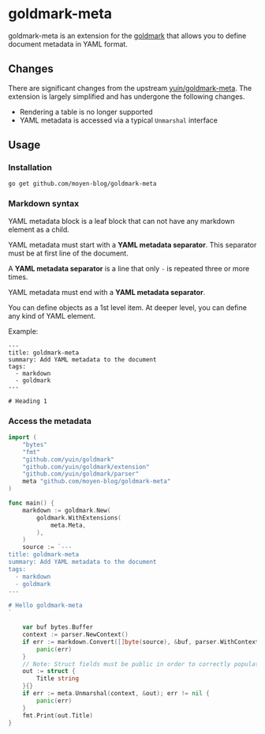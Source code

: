 # goldmark-meta

goldmark-meta is an extension for the [goldmark](http://github.com/yuin/goldmark) that allows you to define document metadata in YAML format.

## Changes

There are significant changes from the upstream [yuin/goldmark-meta](http://github.com/yuin/goldmark-meta). The extension is largely simplified and has undergone the following changes.
- Rendering a table is no longer supported
- YAML metadata is accessed via a typical `Unmarshal` interface

## Usage

### Installation

```
go get github.com/moyen-blog/goldmark-meta
```

### Markdown syntax

YAML metadata block is a leaf block that can not have any markdown element as a child.

YAML metadata must start with a **YAML metadata separator**. This separator must be at first line of the document.

A **YAML metadata separator** is a line that only `-` is repeated three or more times.

YAML metadata must end with a **YAML metadata separator**.

You can define objects as a 1st level item. At deeper level, you can define any kind of YAML element.

Example:

```
---
title: goldmark-meta
summary: Add YAML metadata to the document
tags:
  - markdown
  - goldmark
---

# Heading 1
```

### Access the metadata

```go
import (
    "bytes"
    "fmt"
    "github.com/yuin/goldmark"
    "github.com/yuin/goldmark/extension"
    "github.com/yuin/goldmark/parser"
    meta "github.com/moyen-blog/goldmark-meta"
)

func main() {
    markdown := goldmark.New(
        goldmark.WithExtensions(
            meta.Meta,
        ),
    )
    source := `---
title: goldmark-meta
summary: Add YAML metadata to the document
tags:
  - markdown
  - goldmark
---

# Hello goldmark-meta
`

    var buf bytes.Buffer
    context := parser.NewContext()
    if err := markdown.Convert([]byte(source), &buf, parser.WithContext(context)); err != nil {
        panic(err)
    }
    // Note: Struct fields must be public in order to correctly populate the data
    out := struct {
        Title string
    }{}
    if err := meta.Unmarshal(context, &out); err != nil {
        panic(err)
    }
    fmt.Print(out.Title)
}
```
